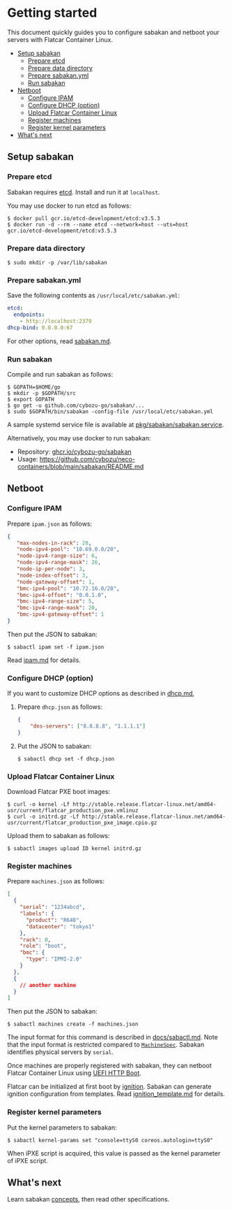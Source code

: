 Getting started
===============

This document quickly guides you to configure sabakan and netboot
your servers with Flatcar Container Linux.

* [Setup sabakan](#setup)
  * [Prepare etcd](#etcd)
  * [Prepare data directory](#datadir)
  * [Prepare sabakan.yml](#configure)
  * [Run sabakan](#run)
* [Netboot](#netboot)
  * [Configure IPAM](#ipam)
  * [Configure DHCP (option)](#dhcp)
  * [Upload Flatcar Container Linux](#upload)
  * [Register machines](#register)
  * [Register kernel parameters](#kernelparams)
* [What's next](#whatsnext)

## <a name="setup" />Setup sabakan

### <a name="etcd" />Prepare etcd

Sabakan requires [etcd][].  Install and run it at `localhost`.

You may use docker to run etcd as follows:
```console
$ docker pull gcr.io/etcd-development/etcd:v3.5.3
$ docker run -d --rm --name etcd --network=host --uts=host gcr.io/etcd-development/etcd:v3.5.3
```

### <a name="datadir" />Prepare data directory

```console
$ sudo mkdir -p /var/lib/sabakan
```

### <a name="configure" />Prepare sabakan.yml

Save the following contents as `/usr/local/etc/sabakan.yml`:

```yaml
etcd:
  endpoints:
    - http://localhost:2379
dhcp-bind: 0.0.0.0:67
```

For other options, read [sabakan.md](sabakan.md).

### <a name="run" />Run sabakan

Compile and run sabakan as follows:

```console
$ GOPATH=$HOME/go
$ mkdir -p $GOPATH/src
$ export GOPATH
$ go get -u github.com/cybozu-go/sabakan/...
$ sudo $GOPATH/bin/sabakan -config-file /usr/local/etc/sabakan.yml
```

A sample systemd service file is available at
[pkg/sabakan/sabakan.service](../pkg/sabakan/sabakan.service).

Alternatively, you may use docker to run sabakan:
* Repository: [ghcr.io/cybozu-go/sabakan](https://github.com/cybozu-go/sabakan/pkgs/container/sabakan)
* Usage: https://github.com/cybozu/neco-containers/blob/main/sabakan/README.md

## <a name="netboot" />Netboot

### <a name="ipam" />Configure IPAM

Prepare `ipam.json` as follows:
```json
{
   "max-nodes-in-rack": 28,
   "node-ipv4-pool": "10.69.0.0/20",
   "node-ipv4-range-size": 6,
   "node-ipv4-range-mask": 26,
   "node-ip-per-node": 3,
   "node-index-offset": 3,
   "node-gateway-offset": 1,
   "bmc-ipv4-pool": "10.72.16.0/20",
   "bmc-ipv4-offset": "0.0.1.0",
   "bmc-ipv4-range-size": 5,
   "bmc-ipv4-range-mask": 20,
   "bmc-ipv4-gateway-offset": 1
}
```

Then put the JSON to sabakan:
```console
$ sabactl ipam set -f ipam.json
```

Read [ipam.md](ipam.md) for details.

### <a name="dhcp" />Configure DHCP (option)

If you want to customize DHCP options as described in [dhcp.md](./dhcp.md),

1. Prepare `dhcp.json` as follows:

    ```json
    {
        "dns-servers": ["8.8.8.8", "1.1.1.1"]
    }
    ```

2. Put the JSON to sabakan:

    ```console
    $ sabactl dhcp set -f dhcp.json
    ```

### <a name="upload" />Upload Flatcar Container Linux

Download Flatcar PXE boot images:
```console
$ curl -o kernel -Lf http://stable.release.flatcar-linux.net/amd64-usr/current/flatcar_production_pxe.vmlinuz
$ curl -o initrd.gz -Lf http://stable.release.flatcar-linux.net/amd64-usr/current/flatcar_production_pxe_image.cpio.gz
```

Upload them to sabakan as follows:
```console
$ sabactl images upload ID kernel initrd.gz
```

### <a name="machines" />Register machines

Prepare `machines.json` as follows:
```json
[
  {
    "serial": "1234abcd",
    "labels": {
      "product": "R640",
      "datacenter": "tokyo1"
    },
    "rack": 0,
    "role": "boot",
    "bmc": {
      "type": "IPMI-2.0"
    }
  },
  {
    // another machine
  }
]
```

Then put the JSON to sabakan:
```console
$ sabactl machines create -f machines.json
```

The input format for this command is described in [docs/sabactl.md](sabactl.md#sabactl-machines-create--f-file).
Note that the input format is restricted compared to [`MachineSpec`](machine.md#machinespec-struct).
Sabakan identifies physical servers by `serial`.

Once machines are properly registered with sabakan, they can netboot
Flatcar Container Linux using [UEFI HTTP Boot][HTTPBoot].

Flatcar can be initialized at first boot by [ignition][].
Sabakan can generate ignition configuration from templates.
Read [ignition_template.md](ignition_template.md) for details.

### <a name="kernelparams" />Register kernel parameters

Put the kernel parameters to sabakan:
```console
$ sabactl kernel-params set "console=ttyS0 coreos.autologin=ttyS0"
```

When iPXE script is acquired, this value is passed as the kernel parameter of iPXE script.

## <a name="whatsnext" /> What's next

Learn sabakan [concepts](concepts.md), then read other specifications.

[etcd]: https://github.com/etcd-io/etcd
[HTTPBoot]: https://github.com/tianocore/tianocore.github.io/wiki/HTTP-Boot
[ignition]: https://coreos.com/ignition/docs/latest/
